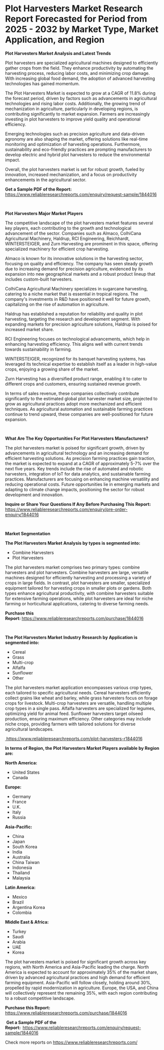 <p><h1>Plot Harvesters Market Research Report Forecasted for Period from 2025 -  2032 by Market Type, Market Application, and Region</h1></p><p><strong>Plot Harvesters Market Analysis and Latest Trends</strong></p>
<p><p>Plot harvesters are specialized agricultural machines designed to efficiently gather crops from the field. They enhance productivity by automating the harvesting process, reducing labor costs, and minimizing crop damage. With increasing global food demand, the adoption of advanced harvesting technologies has gained momentum.</p><p>The Plot Harvesters Market is expected to grow at a CAGR of 11.8% during the forecast period, driven by factors such as advancements in agricultural technologies and rising labor costs. Additionally, the growing trend of mechanization in agriculture, particularly in developing regions, is contributing significantly to market expansion. Farmers are increasingly investing in plot harvesters to improve yield quality and operational efficiency.</p><p>Emerging technologies such as precision agriculture and data-driven agronomy are also shaping the market, offering solutions like real-time monitoring and optimization of harvesting operations. Furthermore, sustainability and eco-friendly practices are prompting manufacturers to develop electric and hybrid plot harvesters to reduce the environmental impact.</p><p>Overall, the plot harvesters market is set for robust growth, fueled by innovation, increased mechanization, and a focus on productivity enhancements in the agricultural sector.</p></p>
<p><strong>Get a Sample PDF of the Report:&nbsp;</strong> <a href="https://www.reliableresearchreports.com/enquiry/request-sample/1844016?utm_campaign=2098&utm_medium=2&utm_source=Github&utm_content=ia&utm_term=30032025&utm_id=plot-harvesters">https://www.reliableresearchreports.com/enquiry/request-sample/1844016</a></p>
<p>&nbsp;</p>
<p><strong>Plot Harvesters Major Market Players</strong></p>
<p><p>The competitive landscape of the plot harvesters market features several key players, each contributing to the growth and technological advancement of the sector. Companies such as Almaco, ColhiCana Agricultural Machinery, Haldrup, RCI Engineering, Reichhardt, WINTERSTEIGER, and Zurn Harvesting are prominent in this space, offering specialized machinery for efficient crop harvesting.</p><p>Almaco is known for its innovative solutions in the harvesting sector, focusing on quality and efficiency. The company has seen steady growth due to increasing demand for precision agriculture, evidenced by its expansion into new geographical markets and a robust product lineup that includes custom-built harvesters.</p><p>ColhiCana Agricultural Machinery specializes in sugarcane harvesting, catering to a niche market that is essential in tropical regions. The company's investments in R&D have positioned it well for future growth, capitalizing on the rise of automation in agriculture.</p><p>Haldrup has established a reputation for reliability and quality in plot harvesting, targeting the research and development segment. With expanding markets for precision agriculture solutions, Haldrup is poised for increased market share.</p><p>RCI Engineering focuses on technological advancements, which help in enhancing harvesting efficiency. This aligns well with current trends towards sustainability in farming.</p><p>WINTERSTEIGER, recognized for its banquet harvesting systems, has leveraged its technical expertise to establish itself as a leader in high-value crops, enjoying a growing share of the market.</p><p>Zurn Harvesting has a diversified product range, enabling it to cater to different crops and customers, ensuring sustained revenue growth.</p><p>In terms of sales revenue, these companies collectively contribute significantly to the estimated global plot harvester market size, projected to grow as agricultural practices adopt more mechanized and efficient techniques. As agricultural automation and sustainable farming practices continue to trend upward, these companies are well-positioned for future expansion.</p></p>
<p>&nbsp;</p>
<p><strong>What Are The Key Opportunities For Plot Harvesters Manufacturers?</strong></p>
<p><p>The plot harvesters market is poised for significant growth, driven by advancements in agricultural technology and an increasing demand for efficient harvesting solutions. As precision farming practices gain traction, the market is expected to expand at a CAGR of approximately 5-7% over the next five years. Key trends include the rise of automated and robotic harvesters, integration of IoT for data analytics, and sustainable farming practices. Manufacturers are focusing on enhancing machine versatility and reducing operational costs. Future opportunities lie in emerging markets and adapting to climate change impacts, positioning the sector for robust development and innovation.</p></p>
<p><strong>Inquire or Share Your Questions If Any Before Purchasing This Report:</strong> <a href="https://www.reliableresearchreports.com/enquiry/pre-order-enquiry/1844016?utm_campaign=2098&utm_medium=2&utm_source=Github&utm_content=ia&utm_term=30032025&utm_id=plot-harvesters">https://www.reliableresearchreports.com/enquiry/pre-order-enquiry/1844016</a></p>
<p>&nbsp;</p>
<p><strong>Market Segmentation</strong></p>
<p><strong>The Plot Harvesters Market Analysis by types is segmented into:</strong></p>
<p><ul><li>Combine Harvesters</li><li>Plot Harvesters</li></ul></p>
<p><p>The plot harvesters market comprises two primary types: combine harvesters and plot harvesters. Combine harvesters are large, versatile machines designed for efficiently harvesting and processing a variety of crops in large fields. In contrast, plot harvesters are smaller, specialized equipment tailored for harvesting crops in smaller plots or gardens. Both types enhance agricultural productivity, with combine harvesters suitable for extensive farming operations, while plot harvesters are ideal for niche farming or horticultural applications, catering to diverse farming needs.</p></p>
<p><strong>Purchase this Report:&nbsp;</strong><a href="https://www.reliableresearchreports.com/purchase/1844016?utm_campaign=2098&utm_medium=2&utm_source=Github&utm_content=ia&utm_term=30032025&utm_id=plot-harvesters">https://www.reliableresearchreports.com/purchase/1844016</a></p>
<p>&nbsp;</p>
<p><strong>The Plot Harvesters Market Industry Research by Application is segmented into:</strong></p>
<p><ul><li>Cereal</li><li>Grass</li><li>Multi-crop</li><li>Alfalfa</li><li>Sunflower</li><li>Other</li></ul></p>
<p><p>The plot harvesters market application encompasses various crop types, each tailored to specific agricultural needs. Cereal harvesters efficiently collect grains like wheat and barley, while grass harvesters focus on forage crops for livestock. Multi-crop harvesters are versatile, handling multiple crop types in a single pass. Alfalfa harvesters are specialized for legumes, optimizing yield for animal feed. Sunflower harvesters target oilseed production, ensuring maximum efficiency. Other categories may include niche crops, providing farmers with tailored solutions for diverse agricultural landscapes.</p></p>
<p><a href="https://www.reliableresearchreports.com/plot-harvesters-r1844016?utm_campaign=2098&utm_medium=2&utm_source=Github&utm_content=ia&utm_term=30032025&utm_id=plot-harvesters">&nbsp;https://www.reliableresearchreports.com/plot-harvesters-r1844016</a></p>
<p><strong>In terms of Region, the Plot Harvesters Market Players available by Region are:</strong></p>
<p>
    <p> <strong> North America: </strong>
        <ul>
            <li>United States</li>
            <li>Canada</li>
        </ul>
        </p> 
    <p> <strong> Europe: </strong>
        <ul>
            <li>Germany</li>
            <li>France</li>
            <li>U.K.</li>
            <li>Italy</li>
            <li>Russia</li>
        </ul>
        </p> 
    <p> <strong> Asia-Pacific: </strong>
        <ul>
            <li>China</li>
            <li>Japan</li>
            <li>South Korea</li>
            <li>India</li>
            <li>Australia</li>
            <li>China Taiwan</li>
            <li>Indonesia</li>
            <li>Thailand</li>
            <li>Malaysia</li>
        </ul>
        </p> 
    <p> <strong> Latin America: </strong>
        <ul>
            <li>Mexico</li>
            <li>Brazil</li>
            <li>Argentina Korea</li>
            <li>Colombia</li>
        </ul>
        </p> 
    <p> <strong> Middle East & Africa: </strong>
        <ul>
            <li>Turkey</li>
            <li>Saudi</li>
            <li>Arabia</li>
            <li>UAE</li>
            <li>Korea</li>
        </ul>
    </p>
    </p>
<p><p>The plot harvesters market is poised for significant growth across key regions, with North America and Asia-Pacific leading the charge. North America is expected to account for approximately 35% of the market share, driven by advanced agricultural practices and high demand for efficient farming equipment. Asia-Pacific will follow closely, holding around 30%, propelled by rapid modernization in agriculture. Europe, the USA, and China will collectively represent the remaining 35%, with each region contributing to a robust competitive landscape.</p></p>
<p><strong>Purchase this Report: </strong><a href="https://www.reliableresearchreports.com/purchase/1844016?utm_campaign=2098&utm_medium=2&utm_source=Github&utm_content=ia&utm_term=30032025&utm_id=plot-harvesters">https://www.reliableresearchreports.com/purchase/1844016</a></p>
<p>&nbsp;<strong>Get a Sample PDF of the Report:&nbsp;&nbsp;</strong><a href="https://www.reliableresearchreports.com/enquiry/request-sample/1844016?utm_campaign=2098&utm_medium=2&utm_source=Github&utm_content=ia&utm_term=30032025&utm_id=plot-harvesters">https://www.reliableresearchreports.com/enquiry/request-sample/1844016</a></p>
<p><strong></strong></p>
<p>Check more reports on <a href="https://www.reliableresearchreports.com/?utm_campaign=2098&utm_medium=2&utm_source=Github&utm_content=ia&utm_term=30032025&utm_id=plot-harvesters">https://www.reliableresearchreports.com/</a></p>